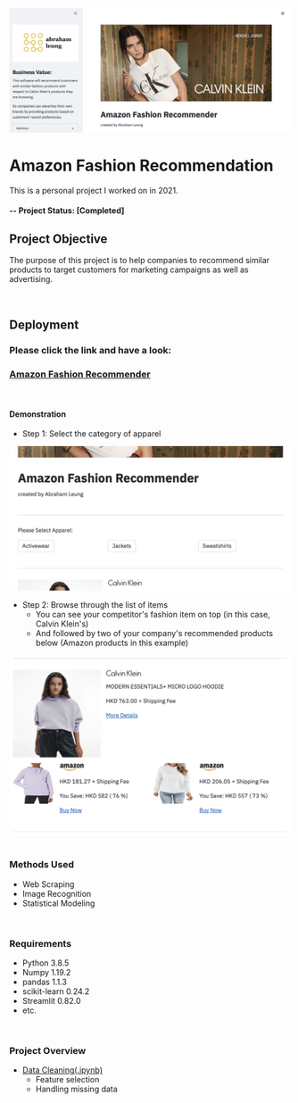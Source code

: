 <img src="/image/streamlit/app_interface.png">

# Amazon Fashion Recommendation
This is a personal project I worked on in 2021.

#### -- Project Status: [Completed]

## Project Objective
The purpose of this project is to help companies to recommend similar products to target customers for marketing campaigns as well as advertising.

<br />

## Deployment

### Please click the link and have a look: 
### [Amazon Fashion Recommender](https://share.streamlit.io/yatfungleung/amazon-fashion-recommendation/main/app.py)

<br />

#### Demonstration
* Step 1: Select the category of apparel
<img src="/image/streamlit/app_step_1.png" width="700">

* Step 2: Browse through the list of items
  * You can see your competitor's fashion item on top (in this case, Calvin Klein's)
  * And followed by two of your company's recommended products below (Amazon products in this example)
<img src="/image/streamlit/app_step_2.png" width="700">

<br />
<br />

### Methods Used
* Web Scraping
* Image Recognition
* Statistical Modeling

<br />

### Requirements
* Python 3.8.5
* Numpy 1.19.2
* pandas 1.1.3
* scikit-learn 0.24.2
* Streamlit 0.82.0
* etc.

<br />

### Project Overview
* [Data Cleaning(.ipynb)](/1_data_cleaning.ipynb)
  * Feature selection
  * Handling missing data

